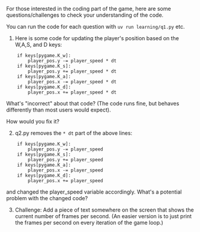 For those interested in the coding part of the game, here are some questions/challenges to check your understanding of the code.

You can run the code for each question with `uv run learning/q1.py` etc.

1. Here is some code for updating the player's position based on the W,A,S, and D keys: 

```
    if keys[pygame.K_w]:
        player_pos.y -= player_speed * dt
    if keys[pygame.K_s]:
        player_pos.y += player_speed * dt
    if keys[pygame.K_a]:
        player_pos.x -= player_speed * dt
    if keys[pygame.K_d]:
        player_pos.x += player_speed * dt
```

What's "incorrect" about that code? (The code runs fine, but behaves differently than most users would expect).

How would you fix it?

2. q2.py removes the `* dt` part of the above lines:

```
    if keys[pygame.K_w]:
        player_pos.y -= player_speed
    if keys[pygame.K_s]:
        player_pos.y += player_speed
    if keys[pygame.K_a]:
        player_pos.x -= player_speed
    if keys[pygame.K_d]:
        player_pos.x += player_speed
```

and changed the player_speed variable accordingly. What's a potential problem with the changed code?

3. Challenge: Add a piece of text somewhere on the screen that shows the current number of frames per second.
(An easier version is to just print the frames per second on every iteration of the game loop.)

